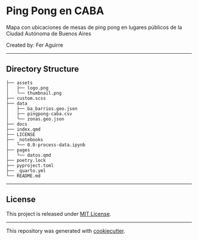 # Ping Pong en CABA
Mapa con ubicaciones de mesas de ping pong en lugares públicos de la Ciudad Autónoma de Buenos Aires

Created by: Fer Aguirre

---
## Directory Structure
```
├── assets
│   ├── logo.png
│   └── thumbnail.png
├── custom.scss
├── data
│   ├── ba_barrios.geo.json
│   ├── pingpong-caba.csv
│   └── zonas.geo.json
├── docs
├── index.qmd
├── LICENSE
├── _notebooks
│   └── 0.0-process-data.ipynb
├── pages
│   └── datos.qmd
├── poetry.lock
├── pyproject.toml
├── _quarto.yml
└── README.md
```
---

## License

This project is released under [MIT License](/LICENSE).

---

This repository was generated with [cookiecutter](https://github.com/cookiecutter/cookiecutter).